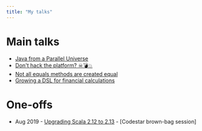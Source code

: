 ```yaml
---
title: "My talks"
---
```

# Main talks

* [Java from a Parallel Universe](paralleljava/)
* [Don't hack the platform? ☠💣💥️](dont-hack-the-platform/)
* [Not all equals methods are created equal](equalsverifier/)
* [Growing a DSL for financial calculations](growing-a-dsl/)

# One-offs

* Aug 2019 - [Upgrading Scala 2.12 to 2.13](scala-2.13/) - [Codestar brown-bag session]


